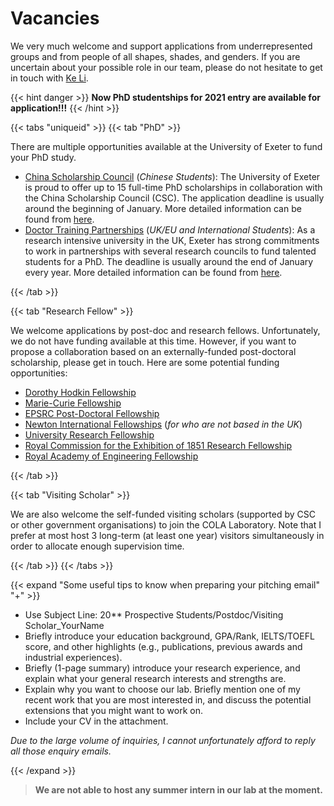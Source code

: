 # Vacancies

We very much welcome and support applications from underrepresented groups and from people of all shapes, shades, and genders. If you are uncertain about your possible role in our team, please do not hesitate to get in touch with [Ke Li](k.li@exeter.ac.uk).


{{< hint danger >}}
**Now PhD studentships for 2021 entry are available for application!!!**
{{< /hint >}}

{{< tabs "uniqueid" >}}
{{< tab "PhD" >}}

There are multiple opportunities available at the University of Exeter to fund your PhD study.
- <ins>China Scholarship Council</ins> (_Chinese Students_): The University of Exeter is proud to offer up to 15 full-time PhD scholarships in collaboration with the China Scholarship Council (CSC). The application deadline is usually around the beginning of January. More detailed information can be found from [here](https://www.exeter.ac.uk/pg-research/csc-scholarships/).
- <ins>Doctor Training Partnerships</ins> (_UK/EU and International Students_): As a research intensive university in the UK, Exeter has strong commitments to work in partnerships with several research councils to fund talented students for a PhD. The deadline is usually around the end of January every year. More detailed information can be found from [here](http://www.exeter.ac.uk/studying/funding/award/index.php?id=4071).

{{< /tab >}}

{{< tab "Research Fellow" >}}

We welcome applications by post-doc and research fellows. Unfortunately, we do not have funding available at this time. However, if you want to propose a collaboration based on an externally-funded post-doctoral scholarship, please get in touch. Here are some potential funding opportunities:
- [Dorothy Hodkin Fellowship](https://royalsociety.org/grants-schemes-awards/grants/dorothy-hodgkin-fellowship/)
- [Marie-Curie Fellowship](https://ec.europa.eu/research/mariecurieactions/)
- [EPSRC Post-Doctoral Fellowship](https://epsrc.ukri.org/skills/fellows/areas/)
- [Newton International Fellowships](https://royalsociety.org/grants-schemes-awards/grants/newton-international/) (_for who are not based in the UK_)
- [University Research Fellowship](https://royalsociety.org/grants-schemes-awards/grants/university-research/)
- [Royal Commission for the Exhibition of 1851 Research Fellowship](https://www.royalcommission1851.org/awards/?award=research)
- [Royal Academy of Engineering Fellowship](https://www.raeng.org.uk/grants-prizes/grants/support-for-research/raeng-research-fellowship)

{{< /tab >}}

{{< tab "Visiting Scholar" >}}

We are also welcome the self-funded visiting scholars (supported by CSC or other government organisations) to join the COLA Laboratory. Note that I prefer at most host 3 long-term (at least one year) visitors simultaneously in order to allocate enough supervision time.

{{< /tab >}}
{{< /tabs >}}

{{< expand "Some useful tips to know when preparing your pitching email" "+" >}}

- Use Subject Line: 20** Prospective Students/Postdoc/Visiting Scholar_YourName
- Briefly introduce your education background, GPA/Rank, IELTS/TOEFL score, and other highlights (e.g., publications, previous awards and industrial experiences).
- Briefly (1-page summary) introduce your research experience, and explain what your general research interests and strengths are.
- Explain why you want to choose our lab. Briefly mention one of my recent work that you are most interested in, and discuss the potential extensions that you might want to work on.
- Include your CV in the attachment.

_Due to the large volume of inquiries, I cannot unfortunately afford to reply all those enquiry emails._

{{< /expand >}}

> **We are not able to host any summer intern in our lab at the moment.**
